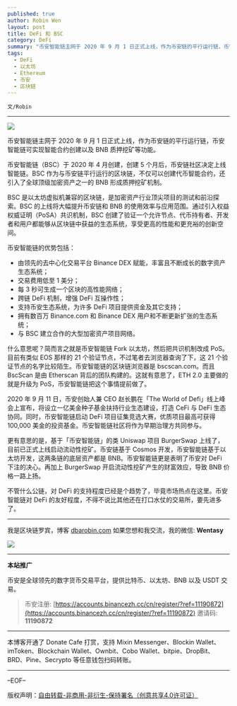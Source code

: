 ```yaml
---
published: true
author: Robin Wen
layout: post
title: DeFi 和 BSC
category: DeFi
summary: "币安智能链主网于 2020 年 9 月 1 日正式上线，作为币安链的平行运行链，币安智能链可实现智能合约创建以及 BNB 质押挖矿等功能。币安智能链（BSC）于 2020 年 4 月创建，创建 5 个月后，币安链社区决定上线智能链。BSC 作为与币安链平行运行的区块链，不仅可以创建代币智能合约，还引入了全球顶级加密资产之一的 BNB 形成质押挖矿机制。不管什么公链，对 DeFi 的支持程度已经是个趋势了，毕竟市场热点在这里。币安智能链对 DeFi 的友好程度，不得不说比其他还在打口水仗的交易所，要先进多了。"
tags:
  - DeFi
  - 以太坊
  - Ethereum
  - 币安
  - 区块链
---
```


`文/Robin`

***

![](https://cdn.dbarobin.com/j0kswbg.png)

币安智能链主网于 2020 年 9 月 1 日正式上线，作为币安链的平行运行链，币安智能链可实现智能合约创建以及 BNB 质押挖矿等功能。

币安智能链（BSC）于 2020 年 4 月创建，创建 5 个月后，币安链社区决定上线智能链。BSC 作为与币安链平行运行的区块链，不仅可以创建代币智能合约，还引入了全球顶级加密资产之一的 BNB 形成质押挖矿机制。

BSC 是以太坊虚拟机兼容的区块链，是加密资产行业顶尖项目的测试和前沿探索。BSC 的上线将大幅提升币安链和 BNB 的使用效率与应用范围。通过引入权益权威证明（PoSA）共识机制，BSC 创建了验证一个允许节点、代币持有者、开发者和用户都能够从区块链中获益的生态系统，享受更高的性能和更充裕的创新空间。

币安智能链的优势包括：

* 由领先的去中心化交易平台 Binance DEX 赋能，丰富且不断成长的数字资产生态系统；
* 交易费用低至 1 美分；
* 每 3 秒可生成一个区块的高性能网络；
* 跨链 DeFi 机制，增强 DeFi 互操作性；
* 支持币安生态系统，为许多 DeFi 项目提供资金及其它支持；
* 拥有数百万 Binance.com 和 Binance DEX 用户和不断更新扩张的生态系统；
* 与 BSC 建立合作的大型加密资产项目网络。

什么意思呢？简而言之就是币安智能链 Fork 以太坊，然后把共识机制改成 PoS。目前有类似 EOS 那样的 21 个验证节点，不过笔者去浏览器查询了下，这 21 个验证节点的名字比较陌生。币安智能链的区块链浏览器是 bscscan.com。而且 BscScan 是由 Etherscan 背后的团队构建的。这就有意思了，ETH 2.0 主要做的就是升级为 PoS，币安智能链把这个事情提前做了。

2020 年 9 月 11 日，币安创始人兼 CEO 赵长鹏在「The World of Defi」线上峰会上宣布，将设立一亿美金种子基金扶持行业生态建设，打造 CeFi 与 DeFi 生态协同。同时，币安智能链启动 DeFi 项目征集竞选大赛，优质项目最高可获得 100,000 美金的投资基金。币安智能链社区将作为早期治理方共同参与。

更有意思的是，基于「币安智能链」的类 Uniswap 项目 BurgerSwap 上线了，目前已正式上线启动流动性挖矿。币安链基于 Cosmos 开发，币安智能链基于以太坊开发，这两条链的底层资产都是 BNB。币安智能链更是表明了币安对 DeFi 下注的决心。再加上 BurgerSwap 开启流动性挖矿产生的财富效应，导致 BNB 价格一路上扬。

不管什么公链，对 DeFi 的支持程度已经是个趋势了，毕竟市场热点在这里。币安智能链对 DeFi 的友好程度，不得不说比其他还在打口水仗的交易所，要先进多了。

***

我是区块链罗宾，博客 [dbarobin.com](https://dbarobin.com/)
如果您想和我交流，我的微信: **Wentasy**

![](https://cdn.dbarobin.com/v4yywe2.png)

***

**本站推广**

币安是全球领先的数字货币交易平台，提供比特币、以太坊、BNB 以及 USDT 交易。

> 币安注册: [https://accounts.binancezh.cc/cn/register/?ref=11190872](https://accounts.binancezh.cc/cn/register/?ref=11190872)
> 邀请码: **11190872**

***

本博客开通了 Donate Cafe 打赏，支持 Mixin Messenger、Blockin Wallet、imToken、Blockchain Wallet、Ownbit、Cobo Wallet、bitpie、DropBit、BRD、Pine、Secrypto 等任意钱包扫码转账。

<center>
    <div class="--donate-button"
         data-button-id="f8b9df0d-af9a-460d-8258-d3f435445075"
    ></div>
</center>

***

–EOF–

版权声明：[自由转载-非商用-非衍生-保持署名（创意共享4.0许可证）](http://creativecommons.org/licenses/by-nc-nd/4.0/deed.zh)